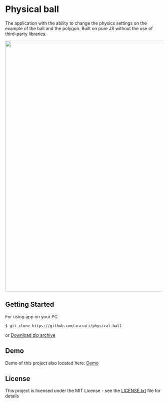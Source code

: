 # Physical ball

The application with the ability to change the physics settings on the example of the ball and the polygon. Built on pure JS without the use of third-party libraries.

<img src="https://user-images.githubusercontent.com/13735283/59159857-36e42080-8ad8-11e9-9f91-b383b8601eef.jpg" width="800">

## Getting Started
For using app on your PC
```
$ git clone https://github.com/ararati/physical-ball
```
or
[Download zip archive](https://github.com/ararati/physical-ball/archive/master.zip)

## Demo
Demo of this project also located here: [Demo](https://ararati.github.io/physical-ball/examples/)

## License
This project is licensed under the MIT License - see the [LICENSE.txt](https://github.com/ararati/physical-ball/blob/master/LICENSE.txt) file for details
